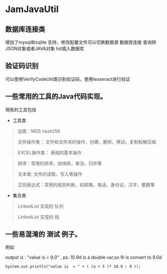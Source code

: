 # JamJavaUtil

## 数据库连接类
增加了mysql和sqlite 支持，修改配置文件可以切换数据源
数据库连接
查询转JSON对象或者JAVA对象
list插入数据库

## 验证码识别
 可以使用VerifyCodeUtil类识别验证码，使用tesseract进行验证
 


## 一些常用的工具的Java代码实现。

現有的工具包括

- 工具类
> 加密：MD5 hash256

> 文件操作类： 文件和文件夹的操作，创建，删除，移动，复制和解压缩 

> EXCEL操作类： 表格的基本操作 

> 排序：常用的排序，如快排，冒泡，归并等 

> 文本类: 文件的读取，写入等操作

> 正则表达式：常用的规则判断，如邮箱，电话，身份证，汉字，整数等

- 集合类
> LinkedList 实现的 队列

> LinkedList 实现的 栈


## 一些易混淆的 测试 例子。

例如

output is : "value is  = 9.0" , ps: 10.9d is a double var,so 9i is convert to 9.0d

` System.out.println("value is  = " + ( (a < 5 )? 10.9 : 9 )); `
